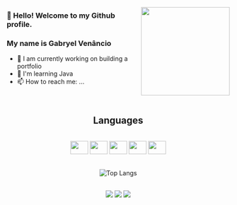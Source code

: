 
</p align="center">
<img align="right" height="200" src="https://media.giphy.com/media/jdOm0IddQuJP2/giphy.gif" />
<p align="center">

<div>
<h3>👋 Hello! Welcome to my Github profile.</h2>
<h3>My name is Gabryel Venâncio</h2>
</div>

- 🔭 I am currently working on building a portfolio
- 🌱 I'm learning Java
- 📫 How to reach me: ...



<br>

<div align="center">
<h2>Languages</h2>
</div>

<br>

<div align="center">
<img aling="center" height="30" width="40" src="https://cdn.jsdelivr.net/gh/devicons/devicon/icons/python/python-original.svg"/>
<img aling="center" height="30" width="40" src="https://cdn.jsdelivr.net/gh/devicons/devicon/icons/java/java-original.svg"/>
<img aling="center" height="30" width="40" src="https://cdn.jsdelivr.net/gh/devicons/devicon/icons/javascript/javascript-original.svg"/>
<img aling="center" height="30" width="40" src="https://cdn.jsdelivr.net/gh/devicons/devicon/icons/html5/html5-original.svg"/>
<img aling="center" height="30" width="40" src="https://cdn.jsdelivr.net/gh/devicons/devicon/icons/css3/css3-original.svg" />
</div>

<br>

<div align="center">


![Top Langs](https://github-readme-stats.vercel.app/api/top-langs/?username=GabryelVenancio&layout=compact&langs_count=10&theme=dark&hide_title=true)
</div>



<br>


<div align="center" valign="top">
<a align="center" href="https://www.instagram.com/gabryel.xpp/?next=%2F" target="_blank">
  <img src="https://img.shields.io/badge/-Instagram-%23E4405F?style=for-the-badge&logo=instagram&logoColor=white" target="_blank"></a>
  <a align="center" href = "mailto:gabrielvenanciocleffs@gmail.com">
    <img src="https://img.shields.io/badge/-Gmail-%23333?style=for-the-badge&logo=gmail&logoColor=white" target="_blank"></a>
  <a href="https://www.linkedin.com/in/gabryel-venancio-cleffs-do-nascimento" target="_blank">
    <img src="https://img.shields.io/badge/-LinkedIn-%230077B5?style=for-the-badge&logo=linkedin&logoColor=white" target="_blank"></a>
</div>
